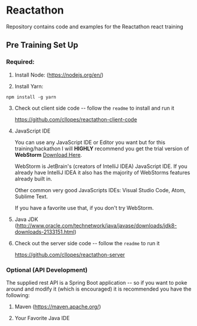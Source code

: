 # Reactathon
Repository contains code and examples for the Reactathon react training

## Pre Training Set Up

### Required:

1. Install Node: (https://nodejs.org/en/)

2. Install Yarn:

`npm install -g yarn`

3. Check out client side code -- follow the `readme` to install and run it

    https://github.com/cllopes/reactathon-client-code


4. JavaScript IDE

    You can use any JavaScript IDE or Editor you want but for this training/hackathon I will __HIGHLY__ recommend you get the 
trial version of **WebStorm** [Download Here](https://www.jetbrains.com/webstorm/download/).

    WebStorm is JetBrain's (creators of IntelliJ IDEA) JavaScript IDE. If you already have IntelliJ IDEA it also has the majority
    of WebStorms features already built in.
    
    Other common very good JavaScripts IDEs: Visual Studio Code, Atom, Sublime Text.
    
    If you have a favorite use that, if you don't try WebStorm.

5. Java JDK (http://www.oracle.com/technetwork/java/javase/downloads/jdk8-downloads-2133151.html)

6. Check out the server side code -- follow the `readme` to run it

    https://github.com/cllopes/reactathon-server

### Optional (API Development)

The supplied rest API is a Spring Boot application -- so if you want to poke around and modify it (which is 
encouraged) it is recommended you have the following:

1. Maven (https://maven.apache.org/)

2. Your Favorite Java IDE